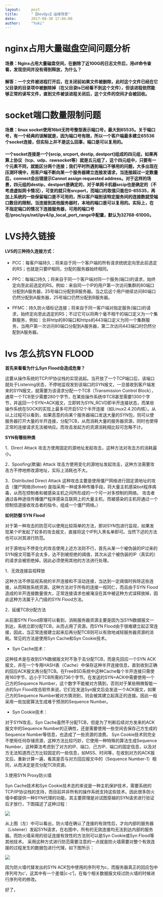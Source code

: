 ```yaml
---
layout:     post
title:      "【DevOps】运维场景"
date:       2017-08-30 17:04:00
author:     "Yuki"
---
```


# nginx占用大量磁盘空间问题分析

#### 场景：Nginx占用大量磁盘空间，在删除了近100G的日志文件后，用df命令查看，发现空间并没有得到释放，为什么？

#### 解答：一个文件被进程打开后，在关闭前如果文件被删除，此时这个文件已经在它父目录的目录项中被删除掉（在父目录ls已经看不到这个文件），但该进程依然能够正常的读写文件，直到文件被该进程关闭后，这个文件的空间才会被回收。

# socket端口数量限制问题

#### 场景：linux socket使用16bit无符号整型表示端口号，最大到65535。关于端口号，有一个经典的误解就是，因为端口号有限，所以一个客户端最多建立65536个socket连接，但实际上并不是这么回事，端口是可以复用的。

#### 一个socket连接是一个[srcip, srcport, destip, destport]组成的四元组，如果再算上协议（tcp、udp、rawsocket等）就是五元组了，这个四元组中，只要有一个元素不同，就能区分两个连接；我们平时所遇到端口不够用的问题，大多出现在压测环境中，用客户端不断向某一个服务器建立连接发请求，当连接超过一定数量后，connect会出错提示Cannot assign requested address。对于这样的场景，四元组的destip，destport是确定的，对于单网卡机器srcip也是确定的（不考虑虚拟网卡情况），可变的就只有srcport，而端口的取值只能在0-65535，再加上系统的一些保留端口是不可用的，所以客户端到该特定服务间的连接数就受端口数目的限制，当连接到其他服务器时，本地的端口是可以复用的。实际上，在 不指定端口的情况下连接服务器，可用的端口号在/proc/sys/net/ipv4/ip_local_port_range中配置，默认为32768-61000。

# LVS持久链接

#### LVS的三种持久连接方式：

* PCC：每客户端持久；将来自于同一个客户端的所有请求统统定向至此前选定的RS；也就是只要IP相同，分配的服务器始终相同。

* PPC：每端口持久；将来自于同一个客户端对同一个服务(端口)的请求，始终定向至此前选定的RS。例如：来自同一个IP的用户第一次访问集群的80端口分配到A服务器，25号端口分配到B服务器。当之后这个用户继续访问80端口仍然分配到A服务器，25号端口仍然分配到B服务器。

* PFMC：持久防火墙标记连接；将来自于同一客户端对指定服务(端口)的请求，始终定向至此选定的RS；不过它可以将两个毫不相干的端口定义为一个集群服务，例如：合并http的80端口和https的443端口定义为同一个集群服务，当用户第一次访问80端口分配到A服务器，第二次访问443端口时仍然分配到A服务器。

# lvs 怎么抗SYN FLOOD

**首先来看看为什么Syn Flood会造成危害？**

这要从操作系统的TCP/IP协议栈的实现说起。当开放了一个TCP端口后，该端口就处于Listening状态，不停地监视发到该端口的SYN报文，一旦接收到客户端发来的SYN报文，就需要为该请求分配一个TCB（Transmission Control Block），通常一个TCB至少需要280个字节，在某些操作系统中TCB甚至需要1300个字节，并返回一个SYN+ACK报文，立即转为SYN_RCVD即半开连接状态，而某些操作系统在SOCK的实现上最多可开启512个半开连接（如Linux2.4.20内核）。从以上过程可以看到，如果恶意的向某个服务器端口发送大量的SYN包，则可以使服务器打开大量的半开连接，分配TCB，从而消耗大量的服务器资源，同时也使得正常的连接请求无法被响应。而攻击发起方的资源消耗相比较可忽略不计。

**SYN有哪些种类**

1．Direct Attack 攻击方使用固定的源地址发起攻击，这种方法对攻击方的消耗最小。 

2．Spoofing(欺骗) Attack 攻击方使用变化的源地址发起攻击，这种方法需要攻击方不停地修改源地址，实际上消耗也不大。 

3．Distributed Direct Attack 这种攻击主要是使用僵尸网络进行固定源地址的攻击（僵尸网络(Botnet) 是指采用一种或多种传播手段，将大量主机感染bot程序病毒，从而在控制者和被感染主机之间所形成的一个可一对多控制的网络。 攻击者通过各种途径传播僵尸程序感染互联网上的大量主机，而被感染的主机将通过一个控制信道接收攻击者的指令，组成一个僵尸网络。）

**如何防御 SYN Flood**

对于第一种攻击的防范可以使用比较简单的方法，即对SYN包进行监视，如果发现某个IP发起了较多的攻击报文，直接将这个IP列入黑名单即可。当然下述的方法也可以对其进行防范。

对于源地址不停变化的攻击使用上述方法则不行，首先从某一个被伪装的IP过来的SYN报文可能不会太多，达不到被拒绝的阈值，其次从这个被伪装的IP（真实的）的请求会被拒绝掉。因此必须使用其他的方法进行处理。

1．无效连接监视释放

这种方法不停监视系统的半开连接和不活动连接，当达到一定阈值时拆除这些连接，从而释放系统资源。这种方法对于所有的连接一视同仁，而且由于SYN Flood造成的半开连接数量很大，正常连接请求也被淹没在其中被这种方式误释放掉，因此这种方法属于入门级的SYN Flood方法。

2．延缓TCB分配方法

从前面SYN Flood原理可以看到，消耗服务器资源主要是因为当SYN数据报文一到达，系统立即分配TCB，从而占用了资源。而SYN Flood由于很难建立起正常连接，因此，当正常连接建立起来后再分配TCB则可以有效地减轻服务器资源的消耗。常见的方法是使用Syn Cache和Syn Cookie技术。

* Syn Cache技术：

这种技术是在收到SYN数据报文时不急于去分配TCB，而是先回应一个SYN ACK报文，并在一个专用HASH表（Cache）中保存这种半开连接信息，直到收到正确的回应ACK报文再分配TCB。在FreeBSD系统中这种Cache每个半开连接只需使用160字节，远小于TCB所需的736个字节。在发送的SYN+ACK中需要使用一个己方的Sequence Number，这个数字不能被对方猜到，否则对于某些稍微智能一点的Syn Flood攻击软件来说，它们在发送Syn报文后会发送一个ACK报文，如果己方的Sequence Number被对方猜测到，则会被其建立起真正的连接。因此一般采用一些加密算法生成难于预测的Sequence Number。

* Syn Cookie技术：

对于SYN攻击，Syn Cache虽然不分配TCB，但是为了判断后续对方发来的ACK报文中的Sequence Number的正确性，还是需要使用一些空间去保存己方生成的Sequence Number等信息，也造成了一些资源的浪费。 
Syn Cookie技术则完全不使用任何存储资源，这种方法比较巧妙，它使用一种特殊的算法生成Sequence Number，这种算法考虑到了对方的IP、端口、己方IP、端口的固定信息，以及对方无法知道而己方比较固定的一些信息，如MSS、时间等，在收到对方的ACK报文后，重新计算一遍，看其是否与对方回应报文中的（Sequence Number-1）相同，从而决定是否分配TCB资源。

3.使用SYN Proxy防火墙

Syn Cache技术和Syn Cookie技术总的来说是一种主机保护技术，需要系统的TCP/IP协议栈的支持，而目前并非所有的操作系统支持这些技术。因此很多防火墙中都提供一种SYN代理的功能，其主要原理是对试图穿越的SYN请求进行验证后才放行，下图描述了这种过程：

<img src="../../../../../img/blogs/DevOps/01.png">

从上图（左）中可以看出，防火墙在确认了连接的有效性后，才向内部的服务器（Listener）发起SYN请求，在右图中，所有的无效连接均无法到达内部的服务器。而防火墙采用的验证连接有效性的方法则可以是Syn Cookie或Syn Flood等其他技术。 
采用这种方式进行防范需要注意的一点就是防火墙需要对整个有效连接的过程发生的数据包进行代理，如下图所示：


<img src="../../../../../img/blogs/DevOps/02.png">

因为防火墙代替发出的SYN ACK包中使用的序列号为c，而服务器真正的回应包中序列号为c’，这其中有一个差值|c-c’|，在每个相关数据报文经过防火墙的时候进行序列号的修改。

好了，

